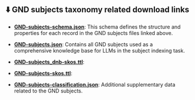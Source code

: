 ## ⬇️ GND subjects taxonomy related download links

- [**GND-subjects-schema.json**](./GND-subjects-schema.json): This schema defines the structure and properties for each record in the GND subjects files linked above.

- [**GND-subjects.json**](./GND-subjects.json): Contains all GND subjects used as a comprehensive knowledge base for LLMs in the subject indexing task.

- [**GND-subjects_dnb-skos.ttl**](./GND-subjects_dnb-skos.ttl):

- [**GND-subjects-skos.ttl**](./GND-subjects-skos.ttl):

- [**GND-subjects-classification.json**](./GND-subjects-classification.json): Additional supplementary data related to the GND subjects.
